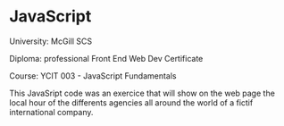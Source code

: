 # JavaScript
University: McGill SCS

Diploma: professional Front End Web Dev Certificate

Course: YCIT 003 - JavaScript Fundamentals

This JavaSript code was an exercice that will show on the web page the local hour of the differents agencies all around the world of a fictif international company.
